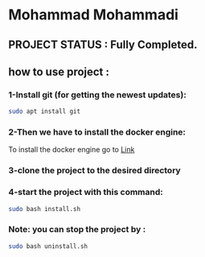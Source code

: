 # Mohammad Mohammadi

## PROJECT STATUS : Fully Completed.

## how to use project :

### 1-Install git (for getting the newest updates):
```sh
sudo apt install git
```

### 2-Then we have to install the docker engine:
To install the docker engine go to [Link](https://docs.docker.com/engine/install/)

### 3-clone the project to the desired directory

### 4-start the project with this command:
```sh
sudo bash install.sh
```

### Note: you can stop the project by :
```sh
sudo bash uninstall.sh
```
